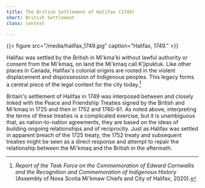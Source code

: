 ```yaml
---
title: The British Settlement of Halifax (1749)
short: British Settlement
class: context

---
```




{{< figure src="/media/halifax_1749.jpg" caption="Halifax, 1749." >}}

Halifax was settled by the British in Mi'kma'ki without lawful authority or consent from the Mi'kmaq, on land the Mi'kmaq call K’jipuktuk. Like other places in Canada, Halifax's colonial origins are rooted in the violent displacement and dispossession of Indigenous peoples. This legacy forms a central piece of the legal context for the city today.[^taskforce2020]

Britain's settlement of Halifax in 1749 was interposed between and closely linked with the Peace and Friendship Treaties signed by the British and Mi'kmaq in 1725 and then in 1752 and 1760-61. As noted above, interpreting the terms of these treaties is a complicated exercise, but it is unambiguous that, as nation-to-nation agreements, they are based on the ideas of building ongoing relationships and of reciprocity. Just as Halifax was settled in apparent breach of the 1725 treaty, the 1752 treaty and subsequent treaties might be seen as a direct response and attempt to repair the relationship between the Mi'kmaq and the British in the aftermath.

[^taskforce2020]: *Report of the Task Force on the Commemoration of Edward Cornwallis and the Recognition and Commemoration of Indigenous History* (Assembly of Nova Scotia Mi'kmaw Chiefs and City of Halifax, 2020).

